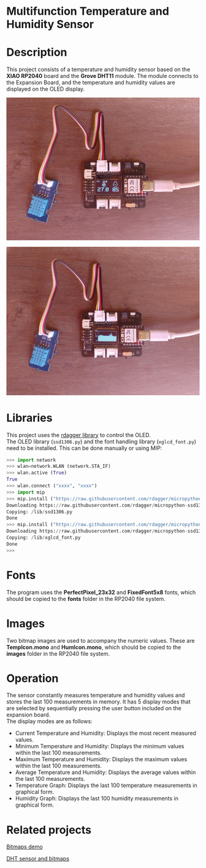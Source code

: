 # Multifunction Temperature and Humidity Sensor

# Description
This project consists of a temperature and humidity sensor based on the **XIAO RP2040** board and the **Grove DHT11** module. The module connects to the Expansion Board, and the temperature and humidity values are displayed on the OLED display.

![alt text](images/multi1.jpg)

![alt text](images/multi2.jpg)


# Libraries  
This project uses the [rdagger library](https://github.com/rdagger/micropython-ssd1306) to control the OLED.  
The OLED library (`ssd1306.py`) and the font handling library (`xglcd_font.py`) need to be installed. This can be done manually or using MIP:

```python annotate
>>> import network
>>> wlan=network.WLAN (network.STA_IF)
>>> wlan.active (True)
True
>>> wlan.connect ("xxxx", "xxxx")
>>> import mip
>>> mip.install ("https://raw.githubusercontent.com/rdagger/micropython-ssd1306/refs/heads/main/ssd1306.py")
Downloading https://raw.githubusercontent.com/rdagger/micropython-ssd1306/refs/heads/main/ssd1306.py to /lib
Copying: /lib/ssd1306.py
Done
>>> mip.install ("https://raw.githubusercontent.com/rdagger/micropython-ssd1306/refs/heads/main/xglcd_font.py")
Downloading https://raw.githubusercontent.com/rdagger/micropython-ssd1306/refs/heads/main/xglcd_font.py to /lib
Copying: /lib/xglcd_font.py
Done
>>> 

```
# Fonts  
The program uses the **PerfectPixel_23x32** and **FixedFont5x8** fonts, which should be copied to the **fonts** folder in the RP2040 file system.

# Images  
Two bitmap images are used to accompany the numeric values. These are **TempIcon.mono** and **HumIcon.mono**, which should be copied to the **images** folder in the RP2040 file system.

# Operation  
The sensor constantly measures temperature and humidity values and stores the last 100 measurements in memory. It has 5 display modes that are selected by sequentially pressing the user button included on the expansion board.  
The display modes are as follows:

- Current Temperature and Humidity: Displays the most recent measured values.  
- Minimum Temperature and Humidity: Displays the minimum values within the last 100 measurements.  
- Maximum Temperature and Humidity: Displays the maximum values within the last 100 measurements.  
- Average Temperature and Humidity: Displays the average values within the last 100 measurements.  
- Temperature Graph: Displays the last 100 temperature measurements in graphical form.  
- Humidity Graph: Displays the last 100 humidity measurements in graphical form.

# Related projects
[Bitmaps demo](https://github.com/profetolocka/XIAO/tree/main/English/RP2040-Base-OLED-Bitmap-Mpy)

[DHT sensor and bitmaps](https://github.com/profetolocka/XIAO/tree/main/English/RP2040-Base-OLED-DHT11-Bitmap-Mpy)

